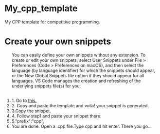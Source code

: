 # My_cpp_template
My CPP template for competitive programming.

<h1>Create your own snippets</h1>
<ol>
<p>You can easily define your own snippets without any extension. To create or edit your own snippets, select User Snippets under File > Preferences (Code > Preferences on macOS), and then select the language (by language identifier) for which the snippets should appear, or the New Global Snippets file option if they should appear for all languages. VS Code manages the creation and refreshing of the underlying snippets file(s) for you.</p><br>
<img url="https://code.visualstudio.com/assets/docs/editor/userdefinedsnippets/snippet-dropdown.png"></img>

<li>1. Go to <a href="https://snippet-generator.app/?description=&tabtrigger=&snippet=&mode=vscode">this.</a></li>
<li>2. Copy and paste the template and voila! your snippet is generated.</li>
<li>3.Copy the snippet.</li>
<li>4. Follow step1 and paste your snippet there.</li>
<li>5."prefix":"cpp",</li>
<li>You are done. Open a .cpp file.Type cpp and hit enter. There you go...</li>
</ol>

